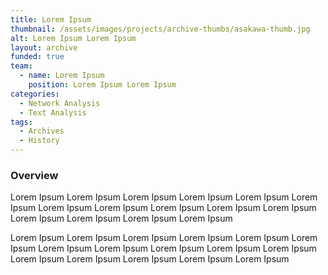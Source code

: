 ```yaml
---
title: Lorem Ipsum 
thumbnail: /assets/images/projects/archive-thumbs/asakawa-thumb.jpg
alt: Lorem Ipsum Lorem Ipsum 
layout: archive
funded: true
team:
  - name: Lorem Ipsum 
    position: Lorem Ipsum Lorem Ipsum 
categories:
  - Network Analysis
  - Text Analysis
tags:
  - Archives
  - History
---
```


### Overview

Lorem Ipsum Lorem Ipsum Lorem Ipsum Lorem Ipsum Lorem Ipsum Lorem Ipsum Lorem Ipsum Lorem Ipsum Lorem Ipsum Lorem Ipsum Lorem Ipsum Lorem Ipsum Lorem Ipsum Lorem Ipsum Lorem Ipsum 

Lorem Ipsum Lorem Ipsum Lorem Ipsum Lorem Ipsum Lorem Ipsum Lorem Ipsum Lorem Ipsum Lorem Ipsum Lorem Ipsum Lorem Ipsum Lorem Ipsum Lorem Ipsum Lorem Ipsum Lorem Ipsum Lorem Ipsum Lorem Ipsum 